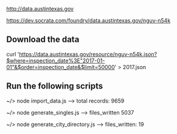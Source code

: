 
http://data.austintexas.gov


https://dev.socrata.com/foundry/data.austintexas.gov/nguv-n54k



Download the data
-----------------
curl 'https://data.austintexas.gov/resource/nguv-n54k.json?$where=inspection_date%3E"2017-01-01"&$order=inspection_date&$limit=50000' > 2017.json


Run the following scripts
-------------------------
~/> node import_data.js
--> total records:  9659

~/> node generate_singles.js
--> files_written 5037

~/> node generate_city_directory.js
--> files_written:  19
